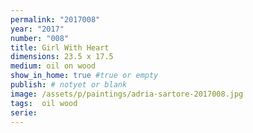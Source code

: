 ```yaml
---
permalink: "2017008"
year: "2017"
number: "008"
title: Girl With Heart
dimensions: 23.5 x 17.5
medium: oil on wood
show_in_home: true #true or empty
publish: # notyet or blank
image: /assets/p/paintings/adria-sartore-2017008.jpg
tags:  oil wood
serie:
---
```

